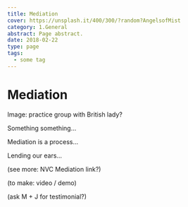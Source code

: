 ```yaml
---
title: Mediation
cover: https://unsplash.it/400/300/?random?AngelsofMist
category: 1.General
abstract: Page abstract.
date: 2018-02-22
type: page
tags:
  - some tag
---
```


# Mediation

Image: practice group with British lady?

Something something…

Mediation is a process…

Lending our ears…

(see more: NVC Mediation link?)

(to make: video / demo)

(ask M + J for testimonial?)

